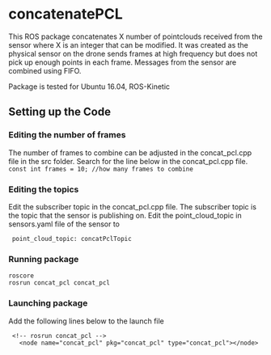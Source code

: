 # concatenatePCL 
This ROS package concatenates X number of pointclouds received from the sensor where X is an integer that can be modified. 
It was created as the physical sensor on the drone sends frames at high frequency but does not pick up enough points in each frame. Messages from the sensor are combined using FIFO. 

Package is tested for Ubuntu 16.04, ROS-Kinetic 

## Setting up the Code 
### Editing the number of frames
The number of frames to combine can be adjusted in the concat_pcl.cpp file in the src folder. Search for the line below in the concat_pcl.cpp file. 
``
const int frames = 10; //how many frames to combine
``

### Editing the topics
Edit the subscriber topic in the concat_pcl.cpp file. The subscriber topic is the topic that the sensor is publishing on. 
Edit the point_cloud_topic in sensors.yaml file of the sensor to
```
 point_cloud_topic: concatPclTopic
```
### Running package
```
roscore
rosrun concat_pcl concat_pcl
```

### Launching package
Add the following lines below to the launch file
```
 <!-- rosrun concat_pcl -->
   <node name="concat_pcl" pkg="concat_pcl" type="concat_pcl"></node>
```

